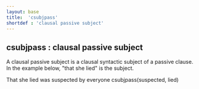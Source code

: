 ```yaml
---
layout: base
title:  'csubjpass'
shortdef : 'clausal passive subject'
---
```



## csubjpass : clausal passive subject
A clausal passive subject is a clausal syntactic subject of a passive clause. In the example below, "that she lied" is the subject. 

<div class="sd-parse">
That she lied was suspected by everyone
csubjpass(suspected, lied)
</div>

 

